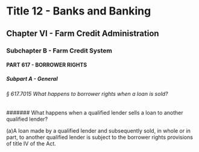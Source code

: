 
# Title 12 - Banks and Banking
## Chapter VI - Farm Credit Administration
### Subchapter B - Farm Credit System
#### PART 617 - BORROWER RIGHTS
##### Subpart A - General
###### § 617.7015 What happens to borrower rights when a loan is sold?
####### What happens when a qualified lender sells a loan to another qualified lender?

(a)A loan made by a qualified lender and subsequently sold, in whole or in part, to another qualified lender is subject to the borrower rights provisions of title IV of the Act.
